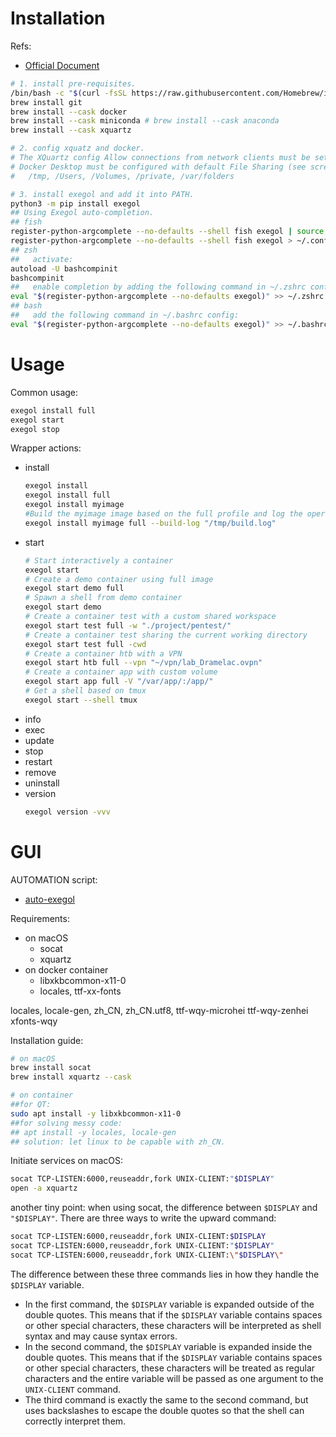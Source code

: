 # Installation

Refs:
- [Official Document](https://exegol.readthedocs.io/)

```bash
# 1. install pre-requisites.
/bin/bash -c "$(curl -fsSL https://raw.githubusercontent.com/Homebrew/install/HEAD/install.sh)"
brew install git
brew install --cask docker
brew install --cask miniconda # brew install --cask anaconda
brew install --cask xquartz

# 2. config xquatz and docker.
# The XQuartz config Allow connections from network clients must be set to true
# Docker Desktop must be configured with default File Sharing (see screenshot below)
#   /tmp, /Users, /Volumes, /private, /var/folders

# 3. install exegol and add it into PATH.
python3 -m pip install exegol
## Using Exegol auto-completion.
## fish
register-python-argcomplete --no-defaults --shell fish exegol | source
register-python-argcomplete --no-defaults --shell fish exegol > ~/.config/fish/completions/exegol.fish
## zsh
##   activate:
autoload -U bashcompinit
bashcompinit
##   enable completion by adding the following command in ~/.zshrc config:
eval "$(register-python-argcomplete --no-defaults exegol)" >> ~/.zshrc
## bash
##   add the following command in ~/.bashrc config:
eval "$(register-python-argcomplete --no-defaults exegol)" >> ~/.bashrc
```

# Usage

Common usage:

```bash
exegol install full
exegol start
exegol stop
```

Wrapper actions:
- install
    ```bash
    exegol install
    exegol install full
    exegol install myimage
    #Build the myimage image based on the full profile and log the operation
    exegol install myimage full --build-log "/tmp/build.log"
    ```
- start
    ```bash
    # Start interactively a container
    exegol start
    # Create a demo container using full image
    exegol start demo full
    # Spawn a shell from demo container
    exegol start demo
    # Create a container test with a custom shared workspace
    exegol start test full -w "./project/pentest/"
    # Create a container test sharing the current working directory
    exegol start test full -cwd
    # Create a container htb with a VPN
    exegol start htb full --vpn "~/vpn/lab_Dramelac.ovpn"
    # Create a container app with custom volume
    exegol start app full -V "/var/app/:/app/"
    # Get a shell based on tmux
    exegol start --shell tmux
    ```
- info
- exec
- update
- stop
- restart
- remove
- uninstall
- version
    ```bash
    exegol version -vvv
    ```

# GUI

AUTOMATION script:

- [auto-exegol](https://github.com/zhsh9/auto-exegol)

Requirements:

- on macOS
  - socat
  - xquartz
- on docker container
  - libxkbcommon-x11-0
  - locales, ttf-xx-fonts

locales, locale-gen, zh_CN, zh_CN.utf8, ttf-wqy-microhei ttf-wqy-zenhei xfonts-wqy

Installation guide:

```bash
# on macOS
brew install socat
brew install xquartz --cask

# on container
##for QT:
sudo apt install -y libxkbcommon-x11-0
##for solving messy code:
## apt install -y locales, locale-gen
## solution: let linux to be capable with zh_CN.
```

Initiate services on macOS:

```bash
socat TCP-LISTEN:6000,reuseaddr,fork UNIX-CLIENT:"$DISPLAY"
open -a xquartz
```

another tiny point: when using socat, the difference between `$DISPLAY` and `"$DISPLAY"`. There are three ways to write the upward command:

```bash
socat TCP-LISTEN:6000,reuseaddr,fork UNIX-CLIENT:$DISPLAY
socat TCP-LISTEN:6000,reuseaddr,fork UNIX-CLIENT:"$DISPLAY"
socat TCP-LISTEN:6000,reuseaddr,fork UNIX-CLIENT:\"$DISPLAY\"
```

The difference between these three commands lies in how they handle the `$DISPLAY` variable.

- In the first command, the `$DISPLAY` variable is expanded outside of the double quotes. This means that if the `$DISPLAY` variable contains spaces or other special characters, these characters will be interpreted as shell syntax and may cause syntax errors.
- In the second command, the `$DISPLAY` variable is expanded inside the double quotes. This means that if the `$DISPLAY` variable contains spaces or other special characters, these characters will be treated as regular characters and the entire variable will be passed as one argument to the `UNIX-CLIENT` command.
- The third command is exactly the same to the second command, but uses backslashes to escape the double quotes so that the shell can correctly interpret them.